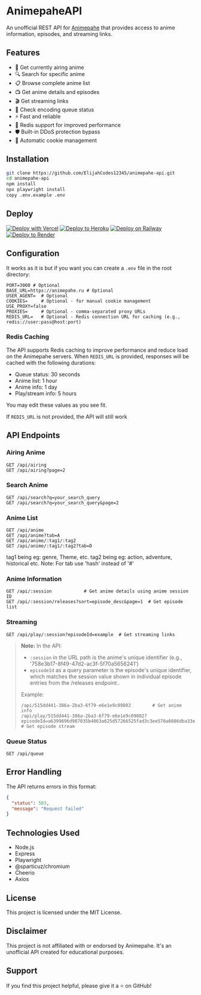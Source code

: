# AnimepaheAPI

An unofficial REST API for [Animepahe](https://animepahe.ru/) that provides access to anime information, episodes, and streaming links.

## Features

- 🎯 Get currently airing anime
- 🔍 Search for specific anime
- 📋 Browse complete anime list
- 📺 Get anime details and episodes
- 🎬 Get streaming links
- 📱 Check encoding queue status
- ⚡ Fast and reliable
- 🐋 Redis support for improved performance
- 🛡️ Built-in DDoS protection bypass
- 🔄 Automatic cookie management

## Installation

```bash
git clone https://github.com/ElijahCodes12345/animepahe-api.git
cd animepahe-api
npm install
npx playwright install
copy .env.example .env
```

## Deploy

[![Deploy with Vercel](https://vercel.com/button)](https://vercel.com/new/clone?repository-url=https%3A%2F%2Fgithub.com%2FElijahCodes12345%2Fanimepahe-api)
[![Deploy to Heroku](https://www.herokucdn.com/deploy/button.svg)](https://heroku.com/deploy?template=https://github.com/ElijahCodes12345/animepahe-api)
[![Deploy on Railway](https://railway.app/button.svg)](https://railway.app/new/template/animepahe-api?referralCode=EgKNlg)
[![Deploy to Render](https://render.com/images/deploy-to-render-button.svg)](https://render.com/deploy?repo=https://github.com/ElijahCodes12345/animepahe-api)

## Configuration

It works as it is but if you want you can create a `.env` file in the root directory:

```env
PORT=3000 # Optional
BASE_URL=https://animepahe.ru # Optional
USER_AGENT=  # Optional
COOKIES=     # Optional - for manual cookie management
USE_PROXY=false
PROXIES=     # Optional - comma-separated proxy URLs
REDIS_URL=   # Optional - Redis connection URL for caching (e.g., redis://user:pass@host:port)
```

### Redis Caching

The API supports Redis caching to improve performance and reduce load on the Animepahe servers. When `REDIS_URL` is provided, responses will be cached with the following durations:

- Queue status: 30 seconds
- Anime list: 1 hour
- Anime info: 1 day
- Play/stream info: 5 hours

You may edit these values as you see fit.

If `REDIS_URL` is not provided, the API will still work

## API Endpoints

### Airing Anime
```
GET /api/airing
GET /api/airing?page=2
```

### Search Anime
```
GET /api/search?q=your_search_query
GET /api/search?q=your_search_query&page=2
```

### Anime List
```
GET /api/anime
GET /api/anime?tab=A
GET /api/anime/:tag1/:tag2
GET /api/anime/:tag1/:tag2?tab=D
```
tag1 being eg: genre, Theme, etc. tag2 being eg: action, adventure, historical etc.
Note: For tab use 'hash' instead of '#'

### Anime Information
```
GET /api/:session            # Get anime details using anime session ID
GET /api/:session/releases?sort=episode_desc&page=1  # Get episode list
```

### Streaming
```
GET /api/play/:session?episodeId=example  # Get streaming links
```

> **Note:** In the API:
> - `:session` in the URL path is the anime's unique identifier (e.g., '758e3b17-8f49-47d2-ac3f-5f70a5656241')
> - `episodeId` as a query parameter is the episode's unique identifier, which matches the session value shown in individual episode entries from the /releases endpoint..
> 
> Example:
> ```
> /api/515dd441-386a-2ba3-6f79-e6e1e9c09802        # Get anime info
> /api/play/515dd441-386a-2ba3-6f79-e6e1e9c09802?episodeId=a6399696d987035b4063a625d57266525fad3c3ee576a6606dba33ee8ac08367  # Get episode stream
> ```

### Queue Status
```
GET /api/queue
```

## Error Handling

The API returns errors in this format:

```json
{
  "status": 503,
  "message": "Request failed"
}
```

## Technologies Used

- Node.js
- Express
- Playwright
- @sparticuz/chromium
- Cheerio
- Axios

## License

This project is licensed under the MIT License.

## Disclaimer

This project is not affiliated with or endorsed by Animepahe. It's an unofficial API created for educational purposes.

## Support

If you find this project helpful, please give it a ⭐️ on GitHub!
